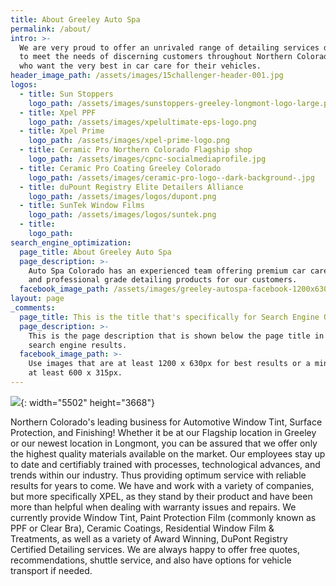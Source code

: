 ```yaml
---
title: About Greeley Auto Spa
permalink: /about/
intro: >-
  We are very proud to offer an unrivaled range of detailing services designed
  to meet the needs of discerning customers throughout Northern Colorado Area
  who want the very best in car care for their vehicles.
header_image_path: /assets/images/15challenger-header-001.jpg
logos:
  - title: Sun Stoppers
    logo_path: /assets/images/sunstoppers-greeley-longmont-logo-large.png
  - title: Xpel PPF
    logo_path: /assets/images/xpelultimate-eps-logo.png
  - title: Xpel Prime
    logo_path: /assets/images/xpel-prime-logo.png
  - title: Ceramic Pro Northern Colorado Flagship shop
    logo_path: /assets/images/cpnc-socialmediaprofile.jpg
  - title: Ceramic Pro Coating Greeley Colorado
    logo_path: /assets/images/ceramic-pro-logo--dark-background-.jpg
  - title: duPount Registry Elite Detailers Alliance
    logo_path: /assets/images/logos/dupont.png
  - title: SunTek Window Films
    logo_path: /assets/images/logos/suntek.png
  - title:
    logo_path:
search_engine_optimization:
  page_title: About Greeley Auto Spa
  page_description: >-
    Auto Spa Colorado has an experienced team offering premium car care services
    and professional grade detailing products for our customers.
  facebook_image_path: /assets/images/greeley-autospa-facebook-1200x630.png
layout: page
_comments:
  page_title: This is the title that's specifically for Search Engine Optimization.
  page_description: >-
    This is the page description that is shown below the page title in the
    search engine results.
  facebook_image_path: >-
    Use images that are at least 1200 x 630px for best results or a minimum of
    at least 600 x 315px.
---
```


![](/assets/images/-24a6485.jpg){: width="5502" height="3668"}

Northern Colorado's leading business for Automotive Window Tint, Surface Protection, and Finishing\! Whether it be at our Flagship location in Greeley or our newest location in Longmont, you can be assured that we offer only the highest quality materials available on the market. Our employees stay up to date and certifiably trained with processes, technological advances, and trends within our industry. Thus providing optimum service with reliable results for years to come. We have and work with a variety of companies, but more specifically XPEL, as they stand by their product and have been more than helpful when dealing with warranty issues and repairs. We currently provide Window Tint, Paint Protection Film (commonly known as PPF or Clear Bra), Ceramic Coatings, Residential Window Film & Treatments, as well as a variety of Award Winning, DuPont Registry Certified Detailing services. We are always happy to offer free quotes, recommendations, shuttle service, and also have options for vehicle transport if needed.&nbsp;
